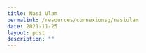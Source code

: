```yaml
---
title: Nasi Ulam
permalink: /resources/connexionsg/nasiulam
date: 2021-11-25
layout: post
description: ""
---
```

